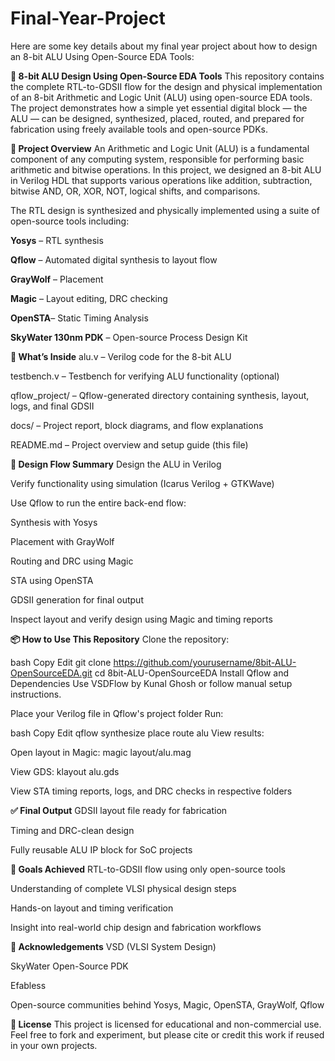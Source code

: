 # Final-Year-Project
Here are some key details about my final year project about how to design an 8-bit ALU Using Open-Source EDA Tools:


**🔧 8-bit ALU Design Using Open-Source EDA Tools**
This repository contains the complete RTL-to-GDSII flow for the design and physical implementation of an 8-bit Arithmetic and Logic Unit (ALU) using open-source EDA tools. The project demonstrates how a simple yet essential digital block — the ALU — can be designed, synthesized, placed, routed, and prepared for fabrication using freely available tools and open-source PDKs.

**📌 Project Overview**
An Arithmetic and Logic Unit (ALU) is a fundamental component of any computing system, responsible for performing basic arithmetic and bitwise operations. In this project, we designed an 8-bit ALU in Verilog HDL that supports various operations like addition, subtraction, bitwise AND, OR, XOR, NOT, logical shifts, and comparisons.

The RTL design is synthesized and physically implemented using a suite of open-source tools including:

**Yosys** – RTL synthesis

**Qflow** – Automated digital synthesis to layout flow

**GrayWolf** – Placement

**Magic** – Layout editing, DRC checking

**OpenSTA**– Static Timing Analysis

**SkyWater 130nm PDK** – Open-source Process Design Kit

**📁 What’s Inside**
alu.v – Verilog code for the 8-bit ALU

testbench.v – Testbench for verifying ALU functionality (optional)

qflow_project/ – Qflow-generated directory containing synthesis, layout, logs, and final GDSII

docs/ – Project report, block diagrams, and flow explanations

README.md – Project overview and setup guide (this file)

**🔄 Design Flow Summary**
Design the ALU in Verilog

Verify functionality using simulation (Icarus Verilog + GTKWave)

Use Qflow to run the entire back-end flow:

Synthesis with Yosys

Placement with GrayWolf

Routing and DRC using Magic

STA using OpenSTA

GDSII generation for final output

Inspect layout and verify design using Magic and timing reports

**📦 How to Use This Repository**
Clone the repository:

bash
Copy
Edit
git clone https://github.com/yourusername/8bit-ALU-OpenSourceEDA.git
cd 8bit-ALU-OpenSourceEDA
Install Qflow and Dependencies
Use VSDFlow by Kunal Ghosh or follow manual setup instructions.

Place your Verilog file in Qflow's project folder
Run:

bash
Copy
Edit
qflow synthesize place route alu
View results:

Open layout in Magic: magic layout/alu.mag

View GDS: klayout alu.gds

View STA timing reports, logs, and DRC checks in respective folders

**✅ Final Output**
GDSII layout file ready for fabrication

Timing and DRC-clean design

Fully reusable ALU IP block for SoC projects

**🎯 Goals Achieved**
RTL-to-GDSII flow using only open-source tools

Understanding of complete VLSI physical design steps

Hands-on layout and timing verification

Insight into real-world chip design and fabrication workflows

**👏 Acknowledgements**
VSD (VLSI System Design)

SkyWater Open-Source PDK

Efabless

Open-source communities behind Yosys, Magic, OpenSTA, GrayWolf, Qflow

**📘 License**
This project is licensed for educational and non-commercial use. Feel free to fork and experiment, but please cite or credit this work if reused in your own projects.
